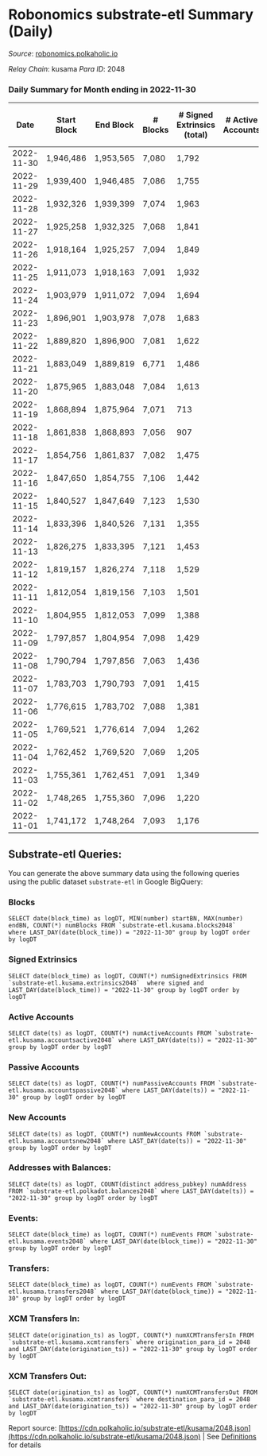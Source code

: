 # Robonomics substrate-etl Summary (Daily)

_Source_: [robonomics.polkaholic.io](https://robonomics.polkaholic.io)

*Relay Chain*: kusama
*Para ID*: 2048



### Daily Summary for Month ending in 2022-11-30


| Date | Start Block | End Block | # Blocks | # Signed Extrinsics (total) | # Active Accounts | # Passive | # New | # Addresses with Balances | # Events | # Transfers | # XCM Transfers In | # XCM Transfers Out | Issues | 
| ---- | ----------- | --------- | -------- | --------------------------- | ----------------- | --------- | ----- | ------------------------- | -------- | ----------- | ------------------ | ------------------- | ------ |
| 2022-11-30 | 1,946,486 | 1,953,565 | 7,080 | 1,792 |  |  |  | 2,907 | 42,517 | 1  |   |   |  |
| 2022-11-29 | 1,939,400 | 1,946,485 | 7,086 | 1,755 |  |  |  | 2,905 | 42,321 | 6  |   |   |  |
| 2022-11-28 | 1,932,326 | 1,939,399 | 7,074 | 1,963 |  |  |  | 2,903 | 43,026 | 3  |   |   |  |
| 2022-11-27 | 1,925,258 | 1,932,325 | 7,068 | 1,841 |  |  |  | 2,900 | 42,419 | 3  |   |   |  |
| 2022-11-26 | 1,918,164 | 1,925,257 | 7,094 | 1,849 |  |  |  | 2,900 | 42,567 | 7  |   |   |  |
| 2022-11-25 | 1,911,073 | 1,918,163 | 7,091 | 1,932 |  |  |  | 2,899 | 43,028 | 14  | 2 ($644.37) | 1 ($405.82) |  |
| 2022-11-24 | 1,903,979 | 1,911,072 | 7,094 | 1,694 |  |  |  | 2,897 | 42,157 | 15  | 5 ($971.71) | 5 ($4,346.29) |  |
| 2022-11-23 | 1,896,901 | 1,903,978 | 7,078 | 1,683 |  |  |  |  | 42,364 | 18  | 1 ($221.78) | 14 ($9,795.42) |  |
| 2022-11-22 | 1,889,820 | 1,896,900 | 7,081 | 1,622 |  |  |  |  | 42,057 | 35  | 5 ($202.32) | 13 ($558.61) |  |
| 2022-11-21 | 1,883,049 | 1,889,819 | 6,771 | 1,486 |  |  |  | 2,894 | 39,887 | 9  | 3 ($0.96) | 4 ($6.06) |  |
| 2022-11-20 | 1,875,965 | 1,883,048 | 7,084 | 1,613 |  |  |  |  | 42,137 | 11  |   | 1 ($25.06) |  |
| 2022-11-19 | 1,868,894 | 1,875,964 | 7,071 | 713 |  |  |  |  | 38,601 | 14  |   |   |  |
| 2022-11-18 | 1,861,838 | 1,868,893 | 7,056 | 907 |  |  |  |  | 39,101 | 5  |   |   |  |
| 2022-11-17 | 1,854,756 | 1,861,837 | 7,082 | 1,475 |  |  |  | 2,887 | 41,518 | 4  |   |   |  |
| 2022-11-16 | 1,847,650 | 1,854,755 | 7,106 | 1,442 |  |  |  |  | 41,351 | 3  |   |   |  |
| 2022-11-15 | 1,840,527 | 1,847,649 | 7,123 | 1,530 |  |  |  |  | 41,838 | 4  |   |   |  |
| 2022-11-14 | 1,833,396 | 1,840,526 | 7,131 | 1,355 |  |  |  |  | 41,157 | 8  |   |   |  |
| 2022-11-13 | 1,826,275 | 1,833,395 | 7,121 | 1,453 |  |  |  |  | 41,528 | 4  |   |   |  |
| 2022-11-12 | 1,819,157 | 1,826,274 | 7,118 | 1,529 |  |  |  |  | 41,886 | 3  |   |   |  |
| 2022-11-11 | 1,812,054 | 1,819,156 | 7,103 | 1,501 |  |  |  |  | 42,031 | 3  |   |   |  |
| 2022-11-10 | 1,804,955 | 1,812,053 | 7,099 | 1,388 |  |  |  |  | 41,799 | 8  |   |   |  |
| 2022-11-09 | 1,797,857 | 1,804,954 | 7,098 | 1,429 |  |  |  | 2,880 | 41,727 | 5  |   |   |  |
| 2022-11-08 | 1,790,794 | 1,797,856 | 7,063 | 1,436 |  |  |  |  | 41,565 |   |   |   |  |
| 2022-11-07 | 1,783,703 | 1,790,793 | 7,091 | 1,415 |  |  |  | 2,874 | 41,752 | 3  |   |   |  |
| 2022-11-06 | 1,776,615 | 1,783,702 | 7,088 | 1,381 |  |  |  |  | 41,315 |   |   |   |  |
| 2022-11-05 | 1,769,521 | 1,776,614 | 7,094 | 1,262 |  |  |  |  | 40,929 | 5  |   |   |  |
| 2022-11-04 | 1,762,452 | 1,769,520 | 7,069 | 1,205 |  |  |  | 2,872 | 40,966 | 9  |   |   |  |
| 2022-11-03 | 1,755,361 | 1,762,451 | 7,091 | 1,349 |  |  |  | 2,871 | 41,578 | 5  |   |   |  |
| 2022-11-02 | 1,748,265 | 1,755,360 | 7,096 | 1,220 |  |  |  |  | 41,075 | 3  |   |   |  |
| 2022-11-01 | 1,741,172 | 1,748,264 | 7,093 | 1,176 |  |  |  |  | 40,712 | 9  |   |   |  |

## Substrate-etl Queries:
You can generate the above summary data using the following queries using the public dataset `substrate-etl` in Google BigQuery:


### Blocks
```
SELECT date(block_time) as logDT, MIN(number) startBN, MAX(number) endBN, COUNT(*) numBlocks FROM `substrate-etl.kusama.blocks2048`  where LAST_DAY(date(block_time)) = "2022-11-30" group by logDT order by logDT
```


### Signed Extrinsics
```
SELECT date(block_time) as logDT, COUNT(*) numSignedExtrinsics FROM `substrate-etl.kusama.extrinsics2048`  where signed and LAST_DAY(date(block_time)) = "2022-11-30" group by logDT order by logDT
```


### Active Accounts
```
SELECT date(ts) as logDT, COUNT(*) numActiveAccounts FROM `substrate-etl.kusama.accountsactive2048` where LAST_DAY(date(ts)) = "2022-11-30" group by logDT order by logDT
```


### Passive Accounts
```
SELECT date(ts) as logDT, COUNT(*) numPassiveAccounts FROM `substrate-etl.kusama.accountspassive2048` where LAST_DAY(date(ts)) = "2022-11-30" group by logDT order by logDT
```


### New Accounts
```
SELECT date(ts) as logDT, COUNT(*) numNewAccounts FROM `substrate-etl.kusama.accountsnew2048` where LAST_DAY(date(ts)) = "2022-11-30" group by logDT order by logDT
```


### Addresses with Balances:
```
SELECT date(ts) as logDT, COUNT(distinct address_pubkey) numAddress FROM `substrate-etl.polkadot.balances2048` where LAST_DAY(date(ts)) = "2022-11-30" group by logDT order by logDT
```


### Events:
```
SELECT date(block_time) as logDT, COUNT(*) numEvents FROM `substrate-etl.kusama.events2048` where LAST_DAY(date(block_time)) = "2022-11-30" group by logDT order by logDT
```


### Transfers:
```
SELECT date(block_time) as logDT, COUNT(*) numEvents FROM `substrate-etl.kusama.transfers2048` where LAST_DAY(date(block_time)) = "2022-11-30" group by logDT order by logDT
```


### XCM Transfers In:
```
SELECT date(origination_ts) as logDT, COUNT(*) numXCMTransfersIn FROM `substrate-etl.kusama.xcmtransfers` where origination_para_id = 2048 and LAST_DAY(date(origination_ts)) = "2022-11-30" group by logDT order by logDT
```


### XCM Transfers Out:
```
SELECT date(origination_ts) as logDT, COUNT(*) numXCMTransfersOut FROM `substrate-etl.kusama.xcmtransfers` where destination_para_id = 2048 and LAST_DAY(date(origination_ts)) = "2022-11-30" group by logDT order by logDT
```



Report source: [https://cdn.polkaholic.io/substrate-etl/kusama/2048.json](https://cdn.polkaholic.io/substrate-etl/kusama/2048.json) | See [Definitions](/DEFINITIONS.md) for details
